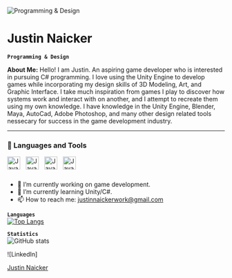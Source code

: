 ![Programming & Design](https://media.licdn.com/dms/image/D4E16AQEdqzhlhmA1vA/profile-displaybackgroundimage-shrink_350_1400/0/1679244589822?e=1684972800&v=beta&t=lbjDFfINi7XcwKq--kT-bP3R39eenl4RY7OmynRlpNI)

# Justin Naicker
**`Programming & Design`**

**About Me:** Hello! I am Justin. An aspiring game developer who is interested in pursuing C# programming. I love using  the Unity Engine to develop games while incorporating my design skills of 3D Modeling, Art, and Graphic Interface. I take much inspiration from games I play to discover how systems work and interact with on another, and I attempt to recreate them using my own knowledge. I have knowledge in the Unity Engine, Blender, Maya, AutoCad, Adobe Photoshop, and many other design related tools nessecary for success in the game development industry.

---

### 🧰 Languages and Tools

<img align="left" alt="Java" width= "30px" style="padding-right:10px" src="https://cdn.jsdelivr.net/gh/devicons/devicon/icons/unity/unity-original.svg" />
<img align="left" alt="Java" width= "30px" style="padding-right:10px" src="https://cdn.jsdelivr.net/gh/devicons/devicon/icons/photoshop/photoshop-plain.svg" />
<img align="left" alt="Java" width= "30px" style="padding-right:10px" src="https://cdn.jsdelivr.net/gh/devicons/devicon/icons/blender/blender-original.svg" />
<img align="left" alt="Java" width= "30px" style="padding-right:10px" src="https://cdn.jsdelivr.net/gh/devicons/devicon/icons/maya/maya-original.svg"/>


<br/>

#

- 🔭 I’m currently working on game development. 
- 🌱 I’m currently learning Unity/C#. 
- 📫 How to reach me: justinnaickerwork@gmail.com 

**`Languages`**
<br/>
[![Top Langs](https://github-readme-stats.vercel.app/api/top-langs/?username=Justin-Naicker)](https://github.com/Justin-Naicker/github-readme-stats)

**`Statistics`**
<br/>
![GitHub stats](https://github-readme-stats.vercel.app/api?username=Justin-Naicker&show_icons=true)  


![LinkedIn] <div class="badge-base LI-profile-badge" data-locale="en_US" data-size="large" data-theme="light" data-type="HORIZONTAL" data-vanity="justin-naicker-1a6942269" data-version="v1"><a class="badge-base__link LI-simple-link" href="https://www.linkedin.com/in/justin-naicker-1a6942269?trk=profile-badge">Justin Naicker</a></div>
              
